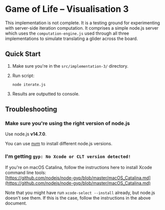 # Game of Life – Visualisation 3
This implementation is not complete. It is a testing ground for experimenting with server-side iteration computation. It
comprises a simple node.js server which uses the `computation-engine.js` used through all three implementations to
simulate translating a glider across the board. 

## Quick Start

1. Make sure you're in the `src/implementation-3/` directory.

2. Run script:
    ```
    node iterate.js
    ```

4. Results are outputted to console.

## Troubleshooting
### Make sure you're using the right version of node.js
Use node.js **v14.7.0**.

You can use [nvm](https://github.com/nvm-sh/nvm) to install different node.js versions.

### I'm getting `gyp: No Xcode or CLT version detected!`
If you're on macOS Catalina, follow the instructions here to install Xcode command line tools:  
[https://github.com/nodejs/node-gyp/blob/master/macOS_Catalina.md](https://github.com/nodejs/node-gyp/blob/master/macOS_Catalina.md)

Note that you might have run `xcode-select --install` already, but node.js doesn't see them. If this is the case, follow
the instructions in the above document.
